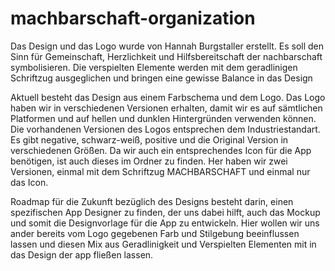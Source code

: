 # machbarschaft-organization

Das Design und das Logo wurde von Hannah Burgstaller erstellt. Es soll den Sinn für Gemeinschaft, Herzlichkeit und Hilfsbereitschaft der nachbarschaft symbolisieren.
Die verspielten Elemente werden mit dem geradlinigen Schriftzug ausgeglichen und bringen eine gewisse Balance in das Design

Aktuell besteht das Design aus einem Farbschema und dem Logo. Das Logo haben wir in verschiedenen Versionen erhalten, damit wir es auf sämtlichen Platformen und auf hellen und dunklen Hintergründen verwenden können. 
Die vorhandenen Versionen des Logos entsprechen dem Industriestandart. Es gibt negative, schwarz-weiß, positive und die Original Version in verschiedenen Größen.
Da wir auch ein entsprechendes Icon für die App benötigen, ist auch dieses im Ordner zu finden. Her haben wir zwei Versionen, einmal mit dem Schriftzug MACHBARSCHAFT und einmal nur das Icon.

Roadmap für die Zukunft bezüglich des Designs besteht darin, einen spezifischen App Designer zu finden, der uns dabei hilft, auch das Mockup und somit die Designvorlage für die App zu entwickeln. Hier wollen wir uns ander bereits vom Logo gegebenen Farb und Stilgebung beeinflussen lassen und diesen Mix aus Geradlinigkeit und Verspielten Elementen mit in das Design der app fließen lassen. 
